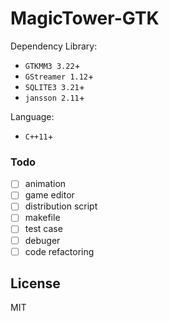# MagicTower-GTK

Dependency Library:
  -  ```GTKMM3 3.22```+ 
  -  ```GStreamer 1.12```+
  -  ```SQLITE3 3.21```+
  -  ```jansson 2.11```+

Language: 
 - ```C++11```+

### Todo
- [ ] animation
- [ ] game editor
- [ ] distribution script
- [ ] makefile
- [ ] test case
- [ ] debuger
- [ ] code refactoring

License
----

MIT

